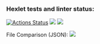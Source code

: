 ### Hexlet tests and linter status:
[![Actions Status](https://github.com/Milkovich2266/frontend-project-46/actions/workflows/hexlet-check.yml/badge.svg)](https://github.com/Milkovich2266/frontend-project-46/actions)
<a href="https://codeclimate.com/github/Milkovich2266/frontend-project-46/maintainability"><img src="https://api.codeclimate.com/v1/badges/a9f5a13211d098ccac9d/maintainability" /></a>
<a href="https://codeclimate.com/github/Milkovich2266/frontend-project-46/test_coverage"><img src="https://api.codeclimate.com/v1/badges/a9f5a13211d098ccac9d/test_coverage" /></a>

File Comparison (JSON):
<a href="https://asciinema.org/a/w2vBeT9RrKGIJnirS7CjavbWi" target="_blank"><img src="https://asciinema.org/a/w2vBeT9RrKGIJnirS7CjavbWi.svg" /></a>
